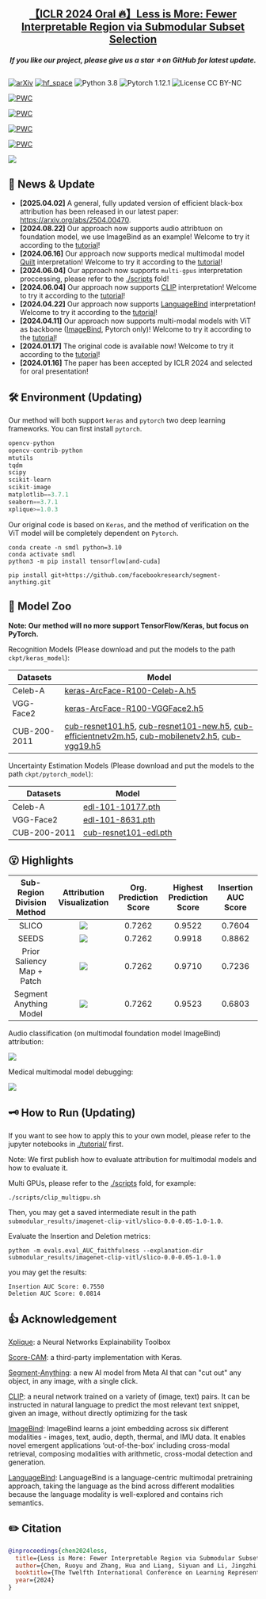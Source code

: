 <h2 align="center"> <a href="https://openreview.net/forum?id=jKTUlxo5zy">【ICLR 2024 Oral 🔥】Less is More: Fewer Interpretable Region via Submodular Subset Selection</a></h2>
<h5 align="center"> If you like our project, please give us a star ⭐ on GitHub for latest update.  </h2>

[![arXiv](https://img.shields.io/badge/Arxiv-2402.09164-b31b1b.svg?logo=arXiv)](https://arxiv.org/abs/2402.09164)
[![hf_space](https://img.shields.io/badge/🤗-Open%20In%20Spaces-blue.svg)](https://huggingface.co/spaces/RuoyuChen/SMDL-Attribution)
![Python 3.8](https://img.shields.io/badge/python-3.8-green.svg?style=plastic)
![Pytorch 1.12.1](https://img.shields.io/badge/pytorch-1.12.1-green.svg?style=plastic)
![License CC BY-NC](https://img.shields.io/badge/license-Apache_2.0-green.svg?style=plastic)

[![PWC](https://img.shields.io/endpoint.svg?url=https://paperswithcode.com/badge/less-is-more-fewer-interpretable-region-via/image-attribution-on-celeba)](https://paperswithcode.com/sota/image-attribution-on-celeba?p=less-is-more-fewer-interpretable-region-via)

[![PWC](https://img.shields.io/endpoint.svg?url=https://paperswithcode.com/badge/less-is-more-fewer-interpretable-region-via/error-understanding-on-cub-200-2011-1)](https://paperswithcode.com/sota/error-understanding-on-cub-200-2011-1?p=less-is-more-fewer-interpretable-region-via)

	
[![PWC](https://img.shields.io/endpoint.svg?url=https://paperswithcode.com/badge/less-is-more-fewer-interpretable-region-via/image-attribution-on-cub-200-2011-1)](https://paperswithcode.com/sota/image-attribution-on-cub-200-2011-1?p=less-is-more-fewer-interpretable-region-via)

	
[![PWC](https://img.shields.io/endpoint.svg?url=https://paperswithcode.com/badge/less-is-more-fewer-interpretable-region-via/image-attribution-on-vggface2)](https://paperswithcode.com/sota/image-attribution-on-vggface2?p=less-is-more-fewer-interpretable-region-via)

![](./image/abstract.gif)


## 📰 News & Update

- **[2025.04.02]** A general, fully updated version of efficient black-box attribution has been released in our latest paper: https://arxiv.org/abs/2504.00470.
- **[2024.08.22]** Our approach now supports audio attribtuon on foundation model, we use ImageBind as an example! Welcome to try it according to the [tutorial](./tutorial/tutorial-vggsound_attribution.ipynb)!
- **[2024.06.16]** Our approach now supports medical multimodal model [Quilt](https://github.com/wisdomikezogwo/quilt1m/) interpretation! Welcome to try it according to the [tutorial](./tutorial/tutorial-submodular-quilt.ipynb)!
- **[2024.06.04]** Our approach now supports `multi-gpus` interpretation proccessing, please refer to the [./scripts](./scripts) fold!
- **[2024.06.04]** Our approach now supports [CLIP](https://github.com/openai/CLIP) interpretation! Welcome to try it according to the [tutorial](./tutorial/tutorial-submodular-clip-vitl.ipynb)!
- **[2024.04.22]** Our approach now supports [LanguageBind](https://github.com/PKU-YuanGroup/LanguageBind) interpretation! Welcome to try it according to the [tutorial](./tutorial/tutorial-submodular-languagebind.ipynb)!
- **[2024.04.11]** Our approach now supports multi-modal models with ViT as backbone ([ImageBind](https://github.com/facebookresearch/ImageBind), Pytorch only)! Welcome to try it according to the [tutorial](./tutorial/tutorial-submodular-imagebind.ipynb)!
- **[2024.01.17]** The original code is available now! Welcome to try it according to the [tutorial](./tutorial/tutorial-submodular-cub.ipynb)!
- **[2024.01.16]** The paper has been accepted by ICLR 2024 and selected for oral presentation!

## 🛠️ Environment (Updating)

Our method will both support `keras` and `pytorch` two deep learning frameworks. You can first install `pytorch`.

```python
opencv-python
opencv-contrib-python
mtutils
tqdm
scipy
scikit-learn
scikit-image
matplotlib==3.7.1
seaborn==3.7.1
xplique>=1.0.3
```

Our original code is based on `Keras`, and the method of verification on the ViT model will be completely dependent on `Pytorch`.

```
conda create -n smdl python=3.10
conda activate smdl
python3 -m pip install tensorflow[and-cuda]

pip install git+https://github.com/facebookresearch/segment-anything.git
```

## 🐳 Model Zoo

**Note: Our method will no more support TensorFlow/Keras, but focus on PyTorch.**

Recognition Models (Please download and put the models to the path `ckpt/keras_model`):

| Datasets | Model |
| -|-|
| Celeb-A | [keras-ArcFace-R100-Celeb-A.h5](https://huggingface.co/RuoyuChen/SMDL-Attribution/resolve/main/keras_model/keras-ArcFace-R100-Celeb-A.h5?download=true) |
| VGG-Face2  | [keras-ArcFace-R100-VGGFace2.h5](https://huggingface.co/RuoyuChen/SMDL-Attribution/blob/main/keras_model/keras-ArcFace-R100-VGGFace2.h5)  |
| CUB-200-2011 | [cub-resnet101.h5](https://huggingface.co/RuoyuChen/SMDL-Attribution/resolve/main/keras_model/cub-resnet101.h5?download=true), [cub-resnet101-new.h5](https://huggingface.co/RuoyuChen/SMDL-Attribution/resolve/main/keras_model/cub-resnet101-new.h5?download=true), [cub-efficientnetv2m.h5](https://huggingface.co/RuoyuChen/SMDL-Attribution/resolve/main/keras_model/cub-efficientnetv2m.h5?download=true), [cub-mobilenetv2.h5](https://huggingface.co/RuoyuChen/SMDL-Attribution/resolve/main/keras_model/cub-mobilenetv2.h5?download=true), [cub-vgg19.h5](https://huggingface.co/RuoyuChen/SMDL-Attribution/resolve/main/keras_model/cub-vgg19.h5?download=true)|

Uncertainty Estimation Models (Please download and put the models to the path `ckpt/pytorch_model`):

| Datasets | Model |
| -|-|
|Celeb-A| [edl-101-10177.pth](https://huggingface.co/RuoyuChen/SMDL-Attribution/resolve/main/pytorch_model/edl-101-10177.pth?download=true) |
| VGG-Face2 | [edl-101-8631.pth](https://huggingface.co/RuoyuChen/SMDL-Attribution/resolve/main/pytorch_model/edl-101-8631.pth?download=true) |
| CUB-200-2011 | [cub-resnet101-edl.pth](https://huggingface.co/RuoyuChen/SMDL-Attribution/resolve/main/pytorch_model/cub-resnet101-edl.pth?download=true) |

## 😮 Highlights

|Sub-Region Division Method| Attribution Visualization | Org. Prediction Score | Highest Prediction Score | Insertion AUC Score | 
|:--:|:--:|:--:|:--:|:--:|
| SLICO | ![](image/slico.png) | 0.7262 | 0.9522 | 0.7604 |
| SEEDS | ![](image/seeds.png) | 0.7262 | 0.9918 | 0.8862 |
| Prior Saliency Map + Patch | ![](image/prior_saliency_division.png) | 0.7262 | 0.9710 | 0.7236 |
| Segment Anything Model | ![](image/sam.png) | 0.7262 | 0.9523 | 0.6803 |

Audio classification (on multimodal foundation model ImageBind) attribution:

![](image/sound.png)

Medical multimodal model debugging:

![](image/medical_debug.jpg)

## 🗝️ How to Run (Updating)

If you want to see how to apply this to your own model, please refer to the jupyter notebooks in [./tutorial/](./tutorial/) first.

Note: We first publish how to evaluate attribution for multimodal models and how to evaluate it.

Multi GPUs, please refer to the [./scripts](./scripts) fold, for example:

```shell
./scripts/clip_multigpu.sh
```

Then, you may get a saved intermediate result in the path `submodular_results/imagenet-clip-vitl/slico-0.0-0.05-1.0-1.0`.

Evaluate the Insertion and Deletion metrics:

```shell
python -m evals.eval_AUC_faithfulness --explanation-dir submodular_results/imagenet-clip-vitl/slico-0.0-0.05-1.0-1.0
```

you may get the results:

```
Insertion AUC Score: 0.7550
Deletion AUC Score: 0.0814
```

<!-- ### 1. Generate prior saliency map -->


<!-- First, the priori saliency maps for sub-region division needs to be generated.

```
CUDA_VISIBLE_DEVICES=0 python generate_explanation_maps.py
```

Don't forget to open this file and revise the variable `mode` and `net_mode`:

- `mode`: ["Celeb-A", "VGGFace2", "CUB", "CUB-FAIR"]

- `net_mode`: ["resnet", "efficientnet", "vgg19", "mobilenetv2"], note that these net_mode only for `mode` is CUB-FAIR.



### 2. Compute attribution

```
CUDA_VISIBLE_DEVICES=0 python smdl_explanation.py
``` -->

## 👍 Acknowledgement

[Xplique](https://deel-ai.github.io/xplique/latest/): a Neural Networks Explainability Toolbox

[Score-CAM](https://github.com/tabayashi0117/Score-CAM/): a third-party implementation with Keras.

[Segment-Anything](https://github.com/facebookresearch/segment-anything): a new AI model from Meta AI that can "cut out" any object, in any image, with a single click.

[CLIP](https://github.com/openai/CLIP): a neural network trained on a variety of (image, text) pairs. It can be instructed in natural language to predict the most relevant text snippet, given an image, without directly optimizing for the task

[ImageBind](https://github.com/facebookresearch/ImageBind): ImageBind learns a joint embedding across six different modalities - images, text, audio, depth, thermal, and IMU data. It enables novel emergent applications ‘out-of-the-box’ including cross-modal retrieval, composing modalities with arithmetic, cross-modal detection and generation.

[LanguageBind](https://github.com/PKU-YuanGroup/LanguageBind): LanguageBind is a language-centric multimodal pretraining approach, taking the language as the bind across different modalities because the language modality is well-explored and contains rich semantics.

## ✏️ Citation

```bibtex
@inproceedings{chen2024less,
  title={Less is More: Fewer Interpretable Region via Submodular Subset Selection},
  author={Chen, Ruoyu and Zhang, Hua and Liang, Siyuan and Li, Jingzhi and Cao, Xiaochun},
  booktitle={The Twelfth International Conference on Learning Representations},
  year={2024}
}
```

